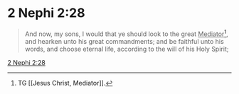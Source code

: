 # 2 Nephi 2:28

> And now, my sons, I would that ye should look to the great <u>Mediator</u>[^a], and hearken unto his great commandments; and be faithful unto his words, and choose eternal life, according to the will of his Holy Spirit;

[2 Nephi 2:28](https://www.churchofjesuschrist.org/study/scriptures/bofm/2-ne/2?lang=eng&id=p28#p28)


[^a]: TG [[Jesus Christ, Mediator]].
